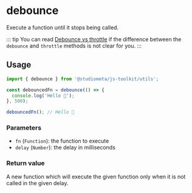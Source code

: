 # debounce

Execute a function until it stops being called.

::: tip
You can read [Debounce vs throttle](https://redd.one/blog/debounce-vs-throttle) if the difference between the `debounce` and `throttle` methods is not clear for you.
:::

## Usage

```js twoslash
import { debounce } from '@studiometa/js-toolkit/utils';

const debouncedFn = debounce(() => {
  console.log('Hello 👋');
}, 500);

debouncedFn(); // Hello 👋
```

### Parameters

- `fn` (`Function`): the function to execute
- `delay` (`Number`): the delay in milliseconds

### Return value

A new function which will execute the given function only when it is not called in the given delay.
